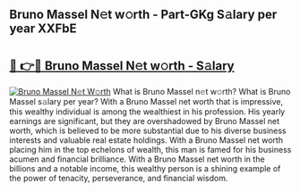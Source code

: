 ## Bruno Massel N𝚎t w𝚘rth - Part-GKg S𝚊lary per year XXFbE

# <h2><a href="http://gc2aze9.nevu.top/?p=Bruno+Massel">🔗 👉🔴 Bruno Massel N𝚎t w𝚘rth - S𝚊lary</a></h2>

[![Bruno Massel N𝚎t W𝚘rth](https://i.imgur.com/Oavwk0R.jpeg)](http://gc2aze9.nevu.top/?p=Bruno+Massel)
What is Bruno Massel n𝚎t w𝚘rth? What is Bruno Massel s𝚊lary per year?
With a Bruno Massel net worth that is impressive, this wealthy individual is among the wealthiest in his profession. His yearly earnings are significant, but they are overshadowed by Bruno Massel net worth, which is believed to be more substantial due to his diverse business interests and valuable real estate holdings. With a Bruno Massel net worth placing him in the top echelons of wealth, this man is famed for his business acumen and financial brilliance. With a Bruno Massel net worth in the billions and a notable income, this wealthy person is a shining example of the power of tenacity, perseverance, and financial wisdom.
